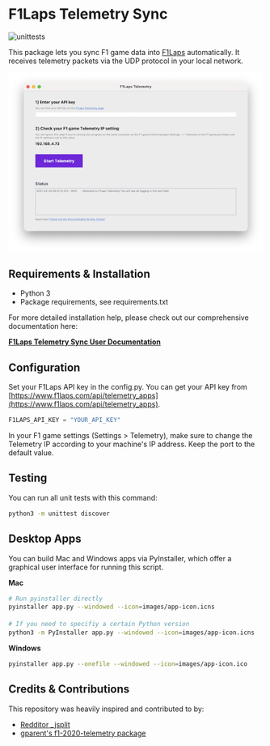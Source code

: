 # F1Laps Telemetry Sync
![unittests](https://github.com/f1laps/f1laps-telemetry/actions/workflows/python-test.yml/badge.svg)

This package lets you sync F1 game data into [F1Laps](https://www.f1laps.com) automatically. It receives telemetry packets via the UDP protocol in your local network.

![Screenshot](images/screenshot.png)

## Requirements & Installation

* Python 3
* Package requirements, see requirements.txt

For more detailed installation help, please check out our comprehensive documentation here:

**[F1Laps Telemetry Sync User Documentation](https://www.notion.so/F1Laps-Telemetry-Documentation-55ad605471624066aa67bdd45543eaf7)**

## Configuration

Set your F1Laps API key in the config.py. You can get your API key from [https://www.f1laps.com/api/telemetry_apps](https://www.f1laps.com/api/telemetry_apps).
```python
F1LAPS_API_KEY = "YOUR_API_KEY"
```

In your F1 game settings (Settings > Telemetry), make sure to change the Telemetry IP according to your machine's IP address. Keep the port to the default value.

## Testing

You can run all unit tests with this command:
```bash
python3 -m unittest discover
```

## Desktop Apps

You can build Mac and Windows apps via PyInstaller, which offer a graphical user interface for running this script.

**Mac** 

```bash
# Run pyinstaller directly
pyinstaller app.py --windowed --icon=images/app-icon.icns

# If you need to specifiy a certain Python version
python3 -m PyInstaller app.py --windowed --icon=images/app-icon.icns
```

**Windows** 

```bash
pyinstaller app.py --onefile --windowed --icon=images/app-icon.ico
```

## Credits & Contributions

This repository was heavily inspired and contributed to by:
* [Redditor _jsplit](https://www.reddit.com/user/_jsplit)
* [gparent's f1-2020-telemetry package](https://gitlab.com/gparent/f1-2020-telemetry/)
